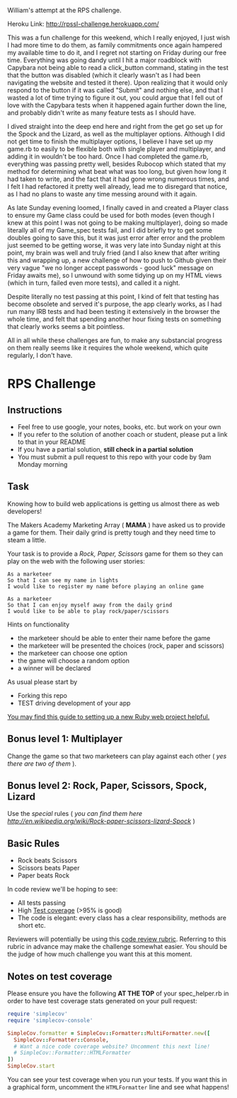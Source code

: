 William's attempt at the RPS challenge.

Heroku Link: http://rpssl-challenge.herokuapp.com/

This was a fun challenge for this weekend, which I really enjoyed, I just wish I had more time to do them, as family commitments once again hampered my available time to do it, and I regret not starting on Friday during our free time. Everything was going dandy until I hit a major roadblock with Capybara not being able to read a click_button command, stating in the test that the button was disabled (which it clearly wasn't as I had been navigating the website and tested it there). Upon realizing that it would only respond to the button if it was called "Submit" and nothing else, and that I wasted a lot of time trying to figure it out, you could argue that I fell out of love with the Capybara tests when it happened again further down the line, and probably didn't write as many feature tests as I should have.

I dived straight into the deep end here and right from the get go set up for the Spock and the Lizard, as well as the multiplayer options. Although I did not get time to finish the multiplayer options, I believe I have set up my game.rb to easily to be flexible both with single player and multiplayer, and adding it in wouldn't be too hard. Once I had completed the game.rb, everything was passing pretty well, besides Rubocop which stated that my method for determining what beat what was too long, but given how long it had taken to write, and the fact that it had gone wrong numerous times, and I felt I had refactored it pretty well already, lead me to disregard that notice, as I had no plans to waste any time messing around with it again.

As late Sunday evening loomed, I finally caved in and created a Player class to ensure my Game class could be used for both modes (even though I knew at this point I was not going to be making multiplayer), doing so made literally all of my Game_spec tests fail, and I did briefly try to get some doubles going to save this, but it was just error after error and the problem just seemed to be getting worse, it was very late into Sunday night at this point, my brain was well and truly fried (and I also knew that after writing this and wrapping up, a new challenge of how to push to Github given their very vague "we no longer accept passwords - good luck" message on Friday awaits me), so I unwound with some tidying up on my HTML views (which in turn, failed even more tests), and called it a night.

Despite literally no test passing at this point, I kind of felt that testing has become obsolete and served it's purpose, the app clearly works, as I had run many IRB tests and had been testing it extensively in the browser the whole time, and felt that spending another hour fixing tests on something that clearly works seems a bit pointless.

All in all while these challenges are fun, to make any substancial progress on them really seems like it requires the whole weekend, which quite regularly, I don't have.



# RPS Challenge

Instructions
-------

* Feel free to use google, your notes, books, etc. but work on your own
* If you refer to the solution of another coach or student, please put a link to that in your README
* If you have a partial solution, **still check in a partial solution**
* You must submit a pull request to this repo with your code by 9am Monday morning

Task
----

Knowing how to build web applications is getting us almost there as web developers!

The Makers Academy Marketing Array ( **MAMA** ) have asked us to provide a game for them. Their daily grind is pretty tough and they need time to steam a little.

Your task is to provide a _Rock, Paper, Scissors_ game for them so they can play on the web with the following user stories:

```
As a marketeer
So that I can see my name in lights
I would like to register my name before playing an online game

As a marketeer
So that I can enjoy myself away from the daily grind
I would like to be able to play rock/paper/scissors
```

Hints on functionality

- the marketeer should be able to enter their name before the game
- the marketeer will be presented the choices (rock, paper and scissors)
- the marketeer can choose one option
- the game will choose a random option
- a winner will be declared


As usual please start by

* Forking this repo
* TEST driving development of your app

[You may find this guide to setting up a new Ruby web project helpful.](https://github.com/makersacademy/course/blob/main/pills/ruby_web_project_setup_list.md)

## Bonus level 1: Multiplayer

Change the game so that two marketeers can play against each other ( _yes there are two of them_ ).

## Bonus level 2: Rock, Paper, Scissors, Spock, Lizard

Use the _special_ rules ( _you can find them here http://en.wikipedia.org/wiki/Rock-paper-scissors-lizard-Spock_ )

## Basic Rules

- Rock beats Scissors
- Scissors beats Paper
- Paper beats Rock

In code review we'll be hoping to see:

* All tests passing
* High [Test coverage](https://github.com/makersacademy/course/blob/main/pills/test_coverage.md) (>95% is good)
* The code is elegant: every class has a clear responsibility, methods are short etc.

Reviewers will potentially be using this [code review rubric](docs/review.md).  Referring to this rubric in advance may make the challenge somewhat easier.  You should be the judge of how much challenge you want this at this moment.

Notes on test coverage
----------------------

Please ensure you have the following **AT THE TOP** of your spec_helper.rb in order to have test coverage stats generated
on your pull request:

```ruby
require 'simplecov'
require 'simplecov-console'

SimpleCov.formatter = SimpleCov::Formatter::MultiFormatter.new([
  SimpleCov::Formatter::Console,
  # Want a nice code coverage website? Uncomment this next line!
  # SimpleCov::Formatter::HTMLFormatter
])
SimpleCov.start
```

You can see your test coverage when you run your tests. If you want this in a graphical form, uncomment the `HTMLFormatter` line and see what happens!

